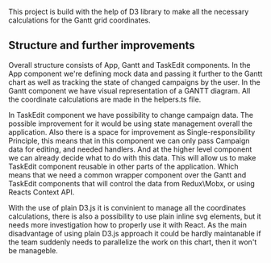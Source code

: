 This project is build with the help of D3 library to make all the necessary calculations for the Gantt grid coordinates. 

## Structure and further improvements
Overall structure consists of App, Gantt and TaskEdit components.
In the App component we're defining mock data and passing it further to the Gantt chart as well as tracking the state of changed campaigns by the user. In the Gantt component we have visual representation of a GANTT diagram. All the coordinate calculations are made in the helpers.ts file.

In TaskEdit component we have possibility to change campaign data. The possible improvement for it would be using state management overall the application. Also there is a space for improvement as Single-responsibility Principle, this means that in this component we can only pass Campaign data for editing, and needed handlers. And at the higher level component we can already decide what to do with this data. This will allow us to make TaskEdit component reusable in other parts of the application. Which means that we need a common wrapper component over the Gantt and TaskEdit components that will control the data from Redux\Mobx, or using Reacts Context API.

With the use of plain D3.js it is convinient to manage all the coordinates calculations, there is also a possibility to use plain inline svg elements, but it needs more investigation how to properly use it with React. As the main disadvantage of using plain D3.js approach it could be hardly maintanable if the team suddenly needs to parallelize the work on this chart, then it won't be manageble. 

